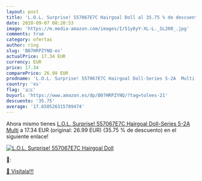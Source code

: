```yaml
---
layout: post
title: 'L.O.L. Surprise! 557067E7C Hairgoal Doll al 35.75 % de descuento'
date: 2020-09-07 08:20:53
image: 'https://m.media-amazon.com/images/I/51y6yY-XL-L._SL200_.jpg'
comments: true
category: ofertas
author: ring
slug: 'B07HRPZYNQ-es'
actualPrice: 17.34 EUR
currency: EUR
price: 17.34
comparePrice: 26.99 EUR
prodname: 'L.O.L. Surprise! 557067E7C Hairgoal Doll-Series 5-2A  Multi'
country: 'es'
flag: '🇪🇸'
buyurl: 'https://www.amazon.es/dp/B07HRPZYNQ/?tag=tolees-21'
descuento: '35.75'
average: '17.650526315789474'
---
```


Ahora mismo tienes [L.O.L. Surprise! 557067E7C Hairgoal Doll-Series 5-2A  Multi](https://www.amazon.es/dp/B07HRPZYNQ/?tag=tolees-21) a 17.34 EUR (original: 26.99 EUR) (35.75 %  de descuento) en el siguiente enlace!

[![L.O.L. Surprise! 557067E7C Hairgoal Doll](https://m.media-amazon.com/images/I/51y6yY-XL-L._SL200_.jpg)](https://www.amazon.es/dp/B07HRPZYNQ/?tag=tolees-21)

🔎:


[🛒 Visítala!!!](https://www.amazon.es/dp/B07HRPZYNQ/?tag=tolees-21)
